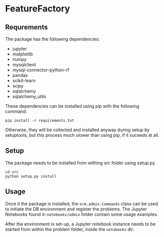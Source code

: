 # FeatureFactory


## Requrements

The package has the following dependencies:

* jupyter
* matplotlib
* numpy
* mysqlclient
* mysql-connector-python-rf
* pandas
* scikit-learn
* scipy
* sqlalchemy
* sqlalchemy_utils

These dependencies can be installed using pip with the following command:
```
pip install -r requirements.txt
```

Otherwise, they will be collected and installed anyway during setup by setuptools, but this
process much slower than using pip, if it suceeds at all.

## Setup

The package needs to be installed from withing src folder using setup.py

```
cd src
python setup.py install
```

## Usage

Once it the package is installed, the `orm.admin.Commands` class can be used to initiate
the DB environment and register the problems.
The Jupyter Notebooks found in `notebooks/admin` folder contain some usage examples.

After the environment is set-up, a Jupyter notebook instance needs to be started from within
the problem folder, inside the `notebooks` dir.
